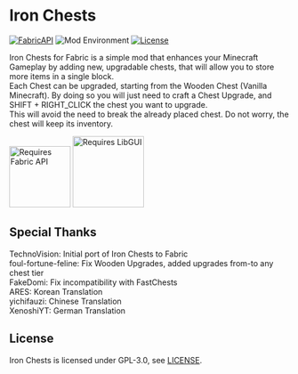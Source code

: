 # Iron Chests
[![FabricAPI](https://img.shields.io/static/v1?label=modloader&message=fabric&color=brightgreen)](https://www.curseforge.com/minecraft/mc-mods/fabric-api)
![Mod Environment](https://img.shields.io/static/v1?label=environment&message=client%2Fserver&color=yellow)
[![License](https://img.shields.io/static/v1?label=licence&message=GPL-3.0&color=blue)](./LICENSE)

Iron Chests for Fabric is a simple mod that enhances your Minecraft Gameplay by adding new, upgradable chests, that will allow you to store more items in a single block. \
Each Chest can be upgraded, starting from the Wooden Chest (Vanilla Minecraft). By doing so you will just need to craft a Chest Upgrade, and SHIFT + RIGHT_CLICK the chest you want to upgrade. \
This will avoid the need to break the already placed chest. Do not worry, the chest will keep its inventory. 

[<img alt="Requires Fabric API" src="https://i.imgur.com/Ol1Tcf8.png" width="110"/>](https://www.curseforge.com/minecraft/mc-mods/fabric-api) [<img alt="Requires LibGUI" src="https://i.imgur.com/nyTuFNg.png" width="128"/>](https://github.com/CottonMC/LibGui)

## Special Thanks
TechnoVision: Initial port of Iron Chests to Fabric \
foul-fortune-feline: Fix Wooden Upgrades, added upgrades from-to any chest tier \
FakeDomi: Fix incompatibility with FastChests \
ARES: Korean Translation \
yichifauzi: Chinese Translation \
XenoshiYT: German Translation

## License
Iron Chests is licensed under GPL-3.0, see [LICENSE](./LICENSE).